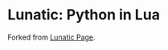 Lunatic: Python in Lua
======================

Forked from [Lunatic Page](http://labix.org/lunatic-python).
